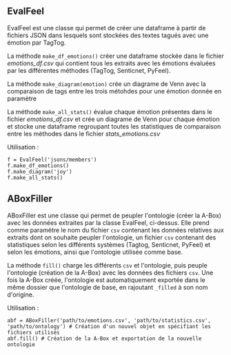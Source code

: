 ## EvalFeel
EvalFeel est une classe qui permet de créer une dataframe à partir de fichiers JSON dans lesquels sont stockées des textes tagués avec une émotion par TagTog.

La méthode ```make_df_emotions()``` créer une dataframe stockée dans le fichier _emotions_df.csv_ qui contient tous les extraits avec les émotions évaluées par les différentes méthodes (TagTog, Senticnet, PyFeel).

La méthode ```make_diagram(emotion)``` crée un diagrame de Venn avec la comparaison de tags entre les trois métohdes pour une émotion donnée en paramètre

La méthode ```make_all_stats()``` évalue chaque émotion présentes dans le fichier _emotions_df.csv_ et crée un diagrame de Venn pour chaque émotion et stocke une dataframe regroupant toutes les statistiques de comparaison entre les méthodes dans le fichier _stats_emotions.csv_

Utilisation :

```
f = EvalFeel('jsons/members')
f.make_df_emotions()
f.make_diagram('joy')
f.make_all_stats()
```

## ABoxFiller
ABoxFiller est une classe qui permet de peupler l'ontologie (créer la A-Box) avec les données extraites par la classe EvalFeel, ci-dessus. Elle prend comme paramètre le nom du fichier ```csv``` contenant les données relatives aux extraits dont on souhaite peupler l'ontologie, un fichier ```csv``` contenant des statistiques selon les différents systèmes (Tagtog, Senticnet, PyFeel) et selon les émotions, ainsi que l'ontologie utilisée comme base.

La méthode ```fill()``` charge les différents ```csv``` et l'ontologie, puis peuple l'ontologie (création de la A-Box) avec les données des fichiers ```csv```. Une fois la A-Box créée, l'ontologie est automatiquement exportée dans le même dossier que l'ontologie de base, en rajoutant ```_filled``` à son nom d'origine.

Utilisation :
```
abf = ABoxFiller('path/to/emotions.csv', 'path/to/statistics.csv', 'path/to/ontology') # Création d'un nouvel objet en spécifiant les fichiers utilisés
abf.fill() # Création de la A-Box et exportation de la nouvelle ontologie
```
